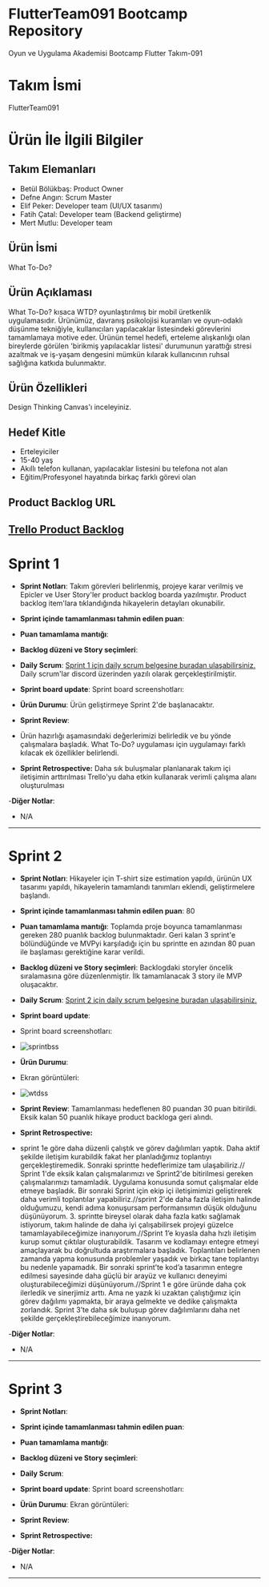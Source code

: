 # FlutterTeam091 Bootcamp Repository
Oyun ve Uygulama Akademisi Bootcamp Flutter Takım-091 

# **Takım İsmi**

FlutterTeam091

# Ürün İle İlgili Bilgiler

## Takım Elemanları

- Betül Bölükbaş: Product Owner
- Defne Angın: Scrum Master
- Elif Peker: Developer team (UI/UX tasarımı)
- Fatih Çatal: Developer team (Backend geliştirme)
- Mert Mutlu: Developer team

## Ürün İsmi

What To-Do?

## Ürün Açıklaması

What To-Do? kısaca WTD? oyunlaştırılmış bir mobil üretkenlik uygulamasıdır. Ürünümüz, davranış psikolojisi kuramları ve oyun-odaklı düşünme tekniğiyle, kullanıcıları yapılacaklar listesindeki görevlerini tamamlamaya motive eder. Ürünün temel hedefi, erteleme alışkanlığı olan bireylerde görülen 'birikmiş yapılacaklar listesi' durumunun yarattığı stresi azaltmak ve iş-yaşam dengesini mümkün kılarak kullanıcının ruhsal sağlığına katkıda bulunmaktır.

## Ürün Özellikleri

Design Thinking Canvas'ı inceleyiniz.

## Hedef Kitle

- Erteleyiciler
- 15-40 yaş
- Akıllı telefon kullanan, yapılacaklar listesini bu telefona not alan
- Eğitim/Profesyonel hayatında birkaç farklı görevi olan

## Product Backlog URL

[Trello Product Backlog](https://trello.com/invite/b/VZcQccu3/576aae3de334fc50a049f1db52c9db85/wtd-product-backlog)
---

# Sprint 1

- **Sprint Notları**: Takım görevleri belirlenmiş, projeye karar verilmiş ve Epicler ve User Story'ler product backlog boarda yazılmıştır. Product backlog item'lara tıklandığında hikayelerin detayları okunabilir.

- **Sprint içinde tamamlanması tahmin edilen puan**: 

- **Puan tamamlama mantığı**:

- **Backlog düzeni ve Story seçimleri**: 


- **Daily Scrum**: [Sprint 1 için daily scrum belgesine buradan ulaşabilirsiniz.](https://docs.google.com/document/d/1DSeoj0IPGtL-suErZNaE9jIYqy4eEtH-nxACXVVoLkE/edit?usp=sharing)
Daily scrum'lar discord üzerinden yazılı olarak gerçekleştirilmiştir.

- **Sprint board update**: Sprint board screenshotları: 


- **Ürün Durumu**:
Ürün geliştirmeye Sprint 2'de başlanacaktır.


- **Sprint Review**: 
- Ürün hazırlığı aşamasındaki değerlerimizi belirledik ve bu yönde çalışmalara başladık. What To-Do? uygulaması için uygulamayı farklı kılacak ek özellikler belirlendi.


- **Sprint Retrospective:**
Daha sık buluşmalar planlanarak takım içi iletişimin arttırılması
Trello'yu daha etkin kullanarak verimli çalışma alanı oluşturulması

-**Diğer Notlar**:
- N/A

---

# Sprint 2

- **Sprint Notları**: Hikayeler için T-shirt size estimation yapıldı, ürünün UX tasarımı yapıldı, hikayelerin tamamlandı tanımları eklendi, geliştirmelere başlandı.

- **Sprint içinde tamamlanması tahmin edilen puan**: 80

- **Puan tamamlama mantığı**:  Toplamda proje boyunca tamamlanması gereken 280 puanlık backlog bulunmaktadır. Geri kalan 3 sprint'e bölündüğünde  ve MVPyi karşıladığı için bu sprintte en azından 80 puan ile başlaması gerektiğine karar verildi.

- **Backlog düzeni ve Story seçimleri**: Backlogdaki storyler öncelik sıralamasına göre düzenlenmiştir. İlk tamamlanacak 3 story ile MVP oluşacaktır.


- **Daily Scrum**: [Sprint 2 için daily scrum belgesine buradan ulaşabilirsiniz.](https://docs.google.com/document/d/1UhHxOKS5XPDGUEqN_U-SIU3q2QGkN2rcFnKrQiSntg8/edit?usp=sharing)

- **Sprint board update**: 
- Sprint board screenshotları:
- ![sprintbss](https://user-images.githubusercontent.com/91016593/169899365-c05e17bc-1968-4556-abab-27f666ca3749.PNG)

- **Ürün Durumu**: 
- Ekran görüntüleri:
- ![wtdss](https://user-images.githubusercontent.com/91016593/169899195-f3c85961-760b-497f-bc82-d12285014d73.PNG)


- **Sprint Review**: 
Tamamlanması hedeflenen 80 puandan 30 puan bitirildi. Eksik kalan 50 puanlık hikaye product backloga geri alındı.

- **Sprint Retrospective:** 
- sprint 1e göre daha düzenli çalıştık ve görev dağılımları yaptık. Daha aktif şekilde iletişim kurabildik fakat her planladığımız toplantıyı gerçekleştiremedik. Sonraki sprintte hedeflerimize tam ulaşabiliriz.// Sprint 1'de eksik kalan çalışmalarımızı ve Sprint2'de bitirilmesi gereken çalışmalarımızı tamamladık. Uygulama konusunda somut çalışmalar elde etmeye başladık. Bir sonraki Sprint için ekip içi iletişimimizi geliştirerek daha verimli toplantılar yapabiliriz.//sprint 2'de daha fazla iletişim halinde olduğumuzu, kendi adıma konuşursam performansımın düşük olduğunu düşünüyorum. 3. sprintte bireysel olarak daha fazla katkı sağlamak istiyorum, takım halinde de daha iyi çalışabilirsek projeyi güzelce tamamlayabileceğimize inanıyorum.//Sprint 1’e kıyasla daha hızlı iletişim kurup somut çıktılar oluşturabildik. Tasarım ve kodlamayı entegre etmeyi amaçlayarak bu doğrultuda araştırmalara başladık. Toplantıları belirlenen zamanda yapma konusunda problemler yaşadık ve birkaç tane toplantıyı bu nedenle yapamadık. Bir sonraki sprint’te kod’a tasarımın entegre edilmesi sayesinde daha güçlü bir arayüz ve kullanıcı deneyimi oluşturabileceğimizi düşünüyorum.//Sprint 1 e göre üründe daha çok ilerledik ve sinerjimiz arttı. Ama ne yazık ki uzaktan çalıştığımız için görev dağılımı yapmakta, bir araya gelmekte ve dedike çalışmakta zorlandık. Sprint 3’te daha sık buluşup görev dağılımlarını daha net şekilde gerçekleştirebileceğimize inanıyorum.


-**Diğer Notlar**:
- N/A


---

# Sprint 3

- **Sprint Notları**: 

- **Sprint içinde tamamlanması tahmin edilen puan**:

- **Puan tamamlama mantığı**:

- **Backlog düzeni ve Story seçimleri**: 


- **Daily Scrum**: 

- **Sprint board update**: Sprint board screenshotları: 


- **Ürün Durumu**: Ekran görüntüleri:


- **Sprint Review**: 


- **Sprint Retrospective:**


-**Diğer Notlar**:
- N/A


---
